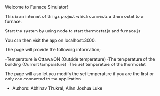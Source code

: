 Welcome to Furnace Simulator!

This is an internet of things project which connects a thermostat to a furnace. 

Start the system by using node to start thermostat.js and furnace.js

You can then visit the app on localhost:3000.

The page will provide the following information;

-Temperature in Ottawa,ON (Outside temperature)
-The temperature of the building (Current temperature)
-The set temperature of the thermostat 

The page will also let you modify the set temperature if you are the first or only one connected to the application. 


- Authors:  Abhinav Thukral, Allan Joshua Luke




